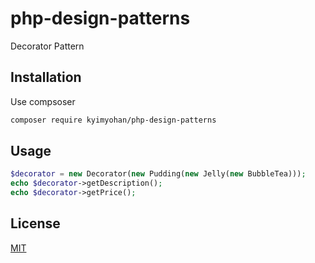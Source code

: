 # php-design-patterns

Decorator Pattern

## Installation

Use compsoser 

```bash
composer require kyimyohan/php-design-patterns
```

## Usage

```php
$decorator = new Decorator(new Pudding(new Jelly(new BubbleTea)));
echo $decorator->getDescription();
echo $decorator->getPrice();
```

## License

[MIT](/LINCENSE.md)
